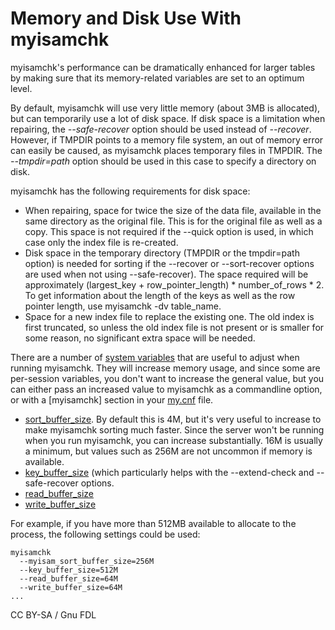 # Memory and Disk Use With myisamchk

myisamchk's performance can be dramatically enhanced for larger tables by making sure that its memory-related variables are set to an optimum level.

By default, myisamchk will use very little memory (about 3MB is allocated), but can temporarily use a lot of disk space. If disk space is a limitation when repairing, the _--safe-recover_ option should be used instead of _--recover_. However, if TMPDIR points to a memory file system, an out of memory error can easily be caused, as myisamchk places temporary files in TMPDIR. The _--tmpdir=path_ option should be used in this case to specify a directory on disk.

myisamchk has the following requirements for disk space:

* When repairing, space for twice the size of the data file, available in the same directory as the original file. This is for the original file as well as a copy. This space is not required if the --quick option is used, in which case only the index file is re-created.
* Disk space in the temporary directory (TMPDIR or the tmpdir=path option) is needed for sorting if the --recover or --sort-recover options are used when not using --safe-recover). The space required will be approximately (largest\_key + row\_pointer\_length) \* number\_of\_rows \* 2. To get information about the length of the keys as well as the row pointer length, use myisamchk -dv table\_name.
* Space for a new index file to replace the existing one. The old index is first truncated, so unless the old index file is not present or is smaller for some reason, no significant extra space will be needed.

There are a number of [system variables](../../ha-and-performance/optimization-and-tuning/system-variables/server-system-variables.md) that are useful to adjust when running myisamchk. They will increase memory usage, and since some are per-session variables, you don't want to increase the general value, but you can either pass an increased value to myisamchk as a commandline option, or with a \[myisamchk] section in your [my.cnf](../../server-management/install-and-upgrade-mariadb/configuring-mariadb-with-option-files.md) file.

* [sort\_buffer\_size](../../ha-and-performance/optimization-and-tuning/system-variables/server-system-variables.md#sort_buffer_size). By default this is 4M, but it's very useful to increase to make myisamchk sorting much faster. Since the server won't be running when you run myisamchk, you can increase substantially. 16M is usually a minimum, but values such as 256M are not uncommon if memory is available.
* [key\_buffer\_size](../../server-usage/storage-engines/myisam-storage-engine/myisam-system-variables.md#key_buffer_size) (which particularly helps with the --extend-check and --safe-recover options.
* [read\_buffer\_size](../../ha-and-performance/optimization-and-tuning/system-variables/server-system-variables.md#read_buffer_size)
* [write\_buffer\_size](../../ha-and-performance/optimization-and-tuning/system-variables/server-system-variables.md#write_buffer_size)

For example, if you have more than 512MB available to allocate to the process, the following settings could be used:

```
myisamchk 
  --myisam_sort_buffer_size=256M
  --key_buffer_size=512M
  --read_buffer_size=64M
  --write_buffer_size=64M
...
```

CC BY-SA / Gnu FDL
